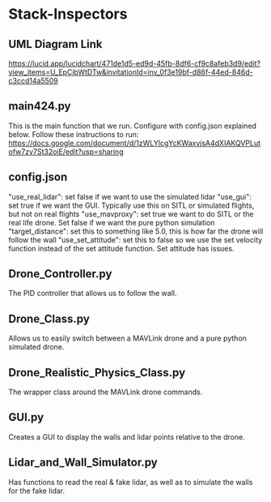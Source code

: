 # Stack-Inspectors

## UML Diagram Link
https://lucid.app/lucidchart/471de1d5-ed9d-45fb-8df6-cf9c8afeb3d9/edit?view_items=U_EpCjbWtDTw&invitationId=inv_0f3e19bf-d86f-44ed-846d-c3ccd14a5509

## main424.py
This is the main function that we run. Configure with config.json explained below. Follow these instructions to run:
https://docs.google.com/document/d/1zWLYlcgYcKWaxyjsA4dXIAKQVPLutofw7zy7St32ojE/edit?usp=sharing

## config.json
"use_real_lidar": set false if we want to use the simulated lidar
"use_gui": set true if we want the GUI. Typically use this on SITL or simulated flights, but not on real flights
"use_mavproxy": set true we want to do SITL or the real life drone. Set false if we want the pure python simulation
"target_distance": set this to something like 5.0, this is how far the drone will follow the wall
"use_set_attitude": set this to false so we use the set velocity function instead of the set attitude function. Set attitude has issues.

## Drone_Controller.py
The PID controller that allows us to follow the wall.

## Drone_Class.py
Allows us to easily switch between a MAVLink drone and a pure python simulated drone.

## Drone_Realistic_Physics_Class.py
The wrapper class around the MAVLink drone commands.

## GUI.py
Creates a GUI to display the walls and lidar points relative to the drone.

## Lidar_and_Wall_Simulator.py
Has functions to read the real & fake lidar, as well as to simulate the walls for the fake lidar.